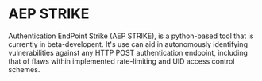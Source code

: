 # AEP STRIKE
Authentication EndPoint Strike (AEP STRIKE), is a python-based tool that is currently in beta-developent. It's use can aid in autonomously identifying vulnerabilities against any HTTP POST authentication endpoint, including that of flaws within implemented rate-limiting and UID access control schemes. 
